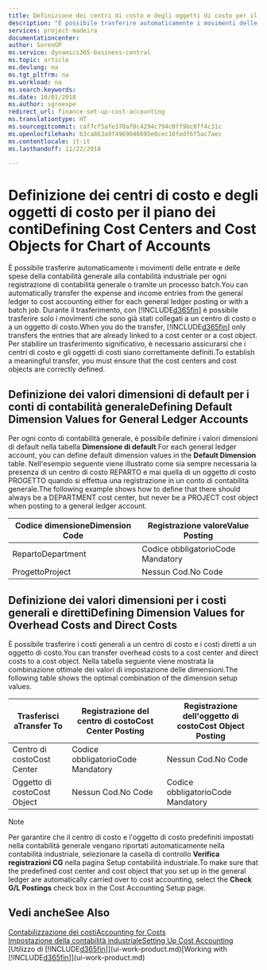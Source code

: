 ```yaml
---
title: Definizione dei centri di costo e degli oggetti di costo per il piano dei conti | Microsoft Docs
description: "È possibile trasferire automaticamente i movimenti delle entrate e delle spese della contabilità generale alla contabilità industriale per ogni registrazione di contabilità generale o tramite un processo batch. Durante il trasferimento, il sistema trasferisce solo i movimenti che sono già stati collegati a un centro di costo o a un oggetto di costo. Per stabilire un trasferimento significativo, è necessario assicurarsi che i centri di costo e gli oggetti di costi siano correttamente definiti."
services: project-madeira
documentationcenter: 
author: SorenGP
ms.service: dynamics365-business-central
ms.topic: article
ms.devlang: na
ms.tgt_pltfrm: na
ms.workload: na
ms.search.keywords: 
ms.date: 10/01/2018
ms.author: sgroespe
redirect_url: finance-set-up-cost-accounting
ms.translationtype: HT
ms.sourcegitcommit: caf7cf5afe370af0c4294c794c0ff9bc8ff4c31c
ms.openlocfilehash: b3ca863a9f4969046695e0cec16fedf6f5ac7aec
ms.contentlocale: it-it
ms.lasthandoff: 11/22/2018

---
```

# <a name="defining-cost-centers-and-cost-objects-for-chart-of-accounts"></a><span data-ttu-id="6b87e-105">Definizione dei centri di costo e degli oggetti di costo per il piano dei conti</span><span class="sxs-lookup"><span data-stu-id="6b87e-105">Defining Cost Centers and Cost Objects for Chart of Accounts</span></span>
<span data-ttu-id="6b87e-106">È possibile trasferire automaticamente i movimenti delle entrate e delle spese della contabilità generale alla contabilità industriale per ogni registrazione di contabilità generale o tramite un processo batch.</span><span class="sxs-lookup"><span data-stu-id="6b87e-106">You can automatically transfer the expense and income entries from the general ledger to cost accounting either for each general ledger posting or with a batch job.</span></span> <span data-ttu-id="6b87e-107">Durante il trasferimento, con [!INCLUDE[d365fin](includes/d365fin_md.md)] è possibile trasferire solo i movimenti che sono già stati collegati a un centro di costo o a un oggetto di costo.</span><span class="sxs-lookup"><span data-stu-id="6b87e-107">When you do the transfer, [!INCLUDE[d365fin](includes/d365fin_md.md)] only transfers the entries that are already linked to a cost center or a cost object.</span></span> <span data-ttu-id="6b87e-108">Per stabilire un trasferimento significativo, è necessario assicurarsi che i centri di costo e gli oggetti di costi siano correttamente definiti.</span><span class="sxs-lookup"><span data-stu-id="6b87e-108">To establish a meaningful transfer, you must ensure that the cost centers and cost objects are correctly defined.</span></span>  

## <a name="defining-default-dimension-values-for-general-ledger-accounts"></a><span data-ttu-id="6b87e-109">Definizione dei valori dimensioni di default per i conti di contabilità generale</span><span class="sxs-lookup"><span data-stu-id="6b87e-109">Defining Default Dimension Values for General Ledger Accounts</span></span>  
<span data-ttu-id="6b87e-110">Per ogni conto di contabilità generale, è possibile definire i valori dimensioni di default nella tabella **Dimensione di default**.</span><span class="sxs-lookup"><span data-stu-id="6b87e-110">For each general ledger account, you can define default dimension values in the **Default Dimension** table.</span></span> <span data-ttu-id="6b87e-111">Nell'esempio seguente viene illustrato come sia sempre necessaria la presenza di un centro di costo REPARTO e mai quella di un oggetto di costo PROGETTO quando si effettua una registrazione in un conto di contabilità generale.</span><span class="sxs-lookup"><span data-stu-id="6b87e-111">The following example shows how to define that there should always be a DEPARTMENT cost center, but never be a PROJECT cost object when posting to a general ledger account.</span></span>  

|<span data-ttu-id="6b87e-112">**Codice dimensione**</span><span class="sxs-lookup"><span data-stu-id="6b87e-112">**Dimension Code**</span></span>|<span data-ttu-id="6b87e-113">**Registrazione valore**</span><span class="sxs-lookup"><span data-stu-id="6b87e-113">**Value Posting**</span></span>|  
|------------------------------------------|-----------------------------------------|  
|<span data-ttu-id="6b87e-114">Reparto</span><span class="sxs-lookup"><span data-stu-id="6b87e-114">Department</span></span>|<span data-ttu-id="6b87e-115">Codice obbligatorio</span><span class="sxs-lookup"><span data-stu-id="6b87e-115">Code Mandatory</span></span>|  
|<span data-ttu-id="6b87e-116">Progetto</span><span class="sxs-lookup"><span data-stu-id="6b87e-116">Project</span></span>|<span data-ttu-id="6b87e-117">Nessun Cod.</span><span class="sxs-lookup"><span data-stu-id="6b87e-117">No Code</span></span>|  

## <a name="defining-dimension-values-for-overhead-costs-and-direct-costs"></a><span data-ttu-id="6b87e-118">Definizione dei valori dimensioni per i costi generali e diretti</span><span class="sxs-lookup"><span data-stu-id="6b87e-118">Defining Dimension Values for Overhead Costs and Direct Costs</span></span>  
 <span data-ttu-id="6b87e-119">È possibile trasferire i costi generali a un centro di costo e i costi diretti a un oggetto di costo.</span><span class="sxs-lookup"><span data-stu-id="6b87e-119">You can transfer overhead costs to a cost center and direct costs to a cost object.</span></span> <span data-ttu-id="6b87e-120">Nella tabella seguente viene mostrata la combinazione ottimale dei valori di impostazione delle dimensioni.</span><span class="sxs-lookup"><span data-stu-id="6b87e-120">The following table shows the optimal combination of the dimension setup values.</span></span>  

|<span data-ttu-id="6b87e-121">Trasferisci a</span><span class="sxs-lookup"><span data-stu-id="6b87e-121">Transfer To</span></span>|<span data-ttu-id="6b87e-122">Registrazione del centro di costo</span><span class="sxs-lookup"><span data-stu-id="6b87e-122">Cost Center Posting</span></span>|<span data-ttu-id="6b87e-123">Registrazione dell'oggetto di costo</span><span class="sxs-lookup"><span data-stu-id="6b87e-123">Cost Object Posting</span></span>|  
|-----------------|-------------------------|-------------------------|  
|<span data-ttu-id="6b87e-124">Centro di costo</span><span class="sxs-lookup"><span data-stu-id="6b87e-124">Cost Center</span></span>|<span data-ttu-id="6b87e-125">Codice obbligatorio</span><span class="sxs-lookup"><span data-stu-id="6b87e-125">Code Mandatory</span></span>|<span data-ttu-id="6b87e-126">Nessun Cod.</span><span class="sxs-lookup"><span data-stu-id="6b87e-126">No Code</span></span>|  
|<span data-ttu-id="6b87e-127">Oggetto di costo</span><span class="sxs-lookup"><span data-stu-id="6b87e-127">Cost Object</span></span>|<span data-ttu-id="6b87e-128">Nessun Cod.</span><span class="sxs-lookup"><span data-stu-id="6b87e-128">No Code</span></span>|<span data-ttu-id="6b87e-129">Codice obbligatorio</span><span class="sxs-lookup"><span data-stu-id="6b87e-129">Code Mandatory</span></span>|  

> [!NOTE]  
>  <span data-ttu-id="6b87e-130">Per garantire che il centro di costo e l'oggetto di costo predefiniti impostati nella contabilità generale vengano riportati automaticamente nella contabilità industriale, selezionare la casella di controllo **Verifica registrazioni CG** nella pagina Setup contabilità industriale.</span><span class="sxs-lookup"><span data-stu-id="6b87e-130">To make sure that the predefined cost center and cost object that you set up in the general ledger are automatically carried over to cost accounting, select the **Check G/L Postings** check box in the Cost Accounting Setup page.</span></span>  

## <a name="see-also"></a><span data-ttu-id="6b87e-131">Vedi anche</span><span class="sxs-lookup"><span data-stu-id="6b87e-131">See Also</span></span>  
[<span data-ttu-id="6b87e-132">Contabilizzazione dei costi</span><span class="sxs-lookup"><span data-stu-id="6b87e-132">Accounting for Costs</span></span>](finance-manage-cost-accounting.md)  
[<span data-ttu-id="6b87e-133">Impostazione della contabilità industriale</span><span class="sxs-lookup"><span data-stu-id="6b87e-133">Setting Up Cost Accounting</span></span>](finance-set-up-cost-accounting.md)  
<span data-ttu-id="6b87e-134">[Utilizzo di [!INCLUDE[d365fin](includes/d365fin_md.md)]](ui-work-product.md)</span><span class="sxs-lookup"><span data-stu-id="6b87e-134">[Working with [!INCLUDE[d365fin](includes/d365fin_md.md)]](ui-work-product.md)</span></span>

